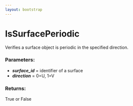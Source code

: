 ```yaml
---
layout: bootstrap
---
```


# IsSurfacePeriodic

Verifies a surface object is periodic in the specified direction.
        

### Parameters:

- ***surface_id*** = identifier of a surface
- ***direction*** = 0=U, 1=V
        

### Returns:


True or False
        
